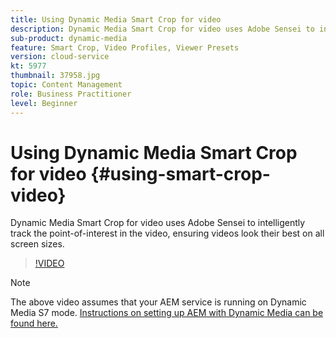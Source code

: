 ```yaml
---
title: Using Dynamic Media Smart Crop for video
description: Dynamic Media Smart Crop for video uses Adobe Sensei to intelligently track the point-of-interest in the video, ensuring videos look their best on all screen sizes.
sub-product: dynamic-media
feature: Smart Crop, Video Profiles, Viewer Presets
version: cloud-service
kt: 5977
thumbnail: 37958.jpg
topic: Content Management
role: Business Practitioner
level: Beginner
---
```


# Using Dynamic Media Smart Crop for video {#using-smart-crop-video}

Dynamic Media Smart Crop for video uses Adobe Sensei to intelligently track the point-of-interest in the video, ensuring videos look their best on all screen sizes.

>[!VIDEO](https://video.tv.adobe.com/v/37958/?quality=12)

>[!NOTE]
>
>The above video assumes that your AEM service is running on Dynamic Media S7 mode. [Instructions on setting up AEM with Dynamic Media can be found here.](https://docs.adobe.com/content/help/en/experience-manager-cloud-service/assets/dynamicmedia/config-dm.html)

